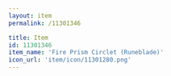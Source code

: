 ```yaml
---
layout: item
permalink: /11301346

title: Item
id: 11301346
item_name: 'Fire Prism Circlet (Runeblade)'
icon_url: 'item/icon/11301280.png'
---
```

